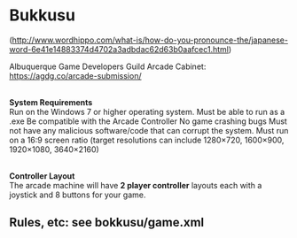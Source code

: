 # Bukkusu 
(http://www.wordhippo.com/what-is/how-do-you-pronounce-the/japanese-word-6e41e14883374d4702a3adbdac62d63b0aafcec1.html)

Albuquerque Game Developers Guild Arcade Cabinet: https://agdg.co/arcade-submission/

<br><b>System Requirements</b><br>
  Run on the Windows 7 or higher operating system.
  Must be able to run as a .exe 
  Be compatible with the Arcade Controller 
  No game crashing bugs
  Must not have any malicious software/code that can corrupt the system.
  Must run on a 16:9 screen ratio (target resolutions can include 1280×720, 1600×900, 1920×1080, 3640×2160)
  
  
<br><b>Controller Layout</b></br>
   The arcade machine will have **2 player controller** layouts each with a joystick and 8 buttons for your game. 


<h2>Rules, etc: see bokkusu/game.xml</h2>
